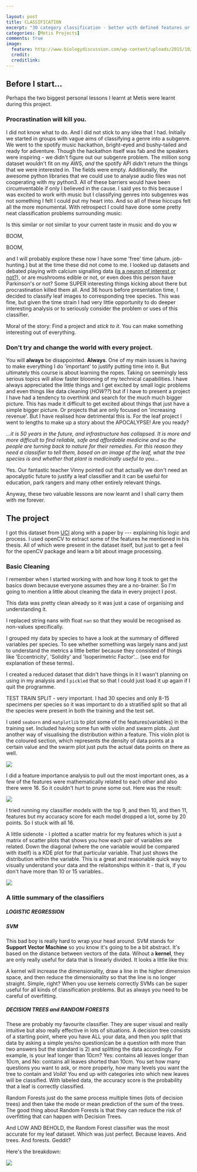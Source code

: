 ```yaml
---

layout: post
title: CLASSIFICATION
excerpt: "30 category classification - better with defined features or brute force?"
categories: [Metis Projects]
comments: true
image: 
  feature: http://www.biologydiscussion.com/wp-content/uploads/2015/10/clip_image004_thumb223.jpg 
  credit: 
  creditlink: 
---
```



## Before I start...

Perhaps the two biggest personal lessons I learnt at Metis were learnt during this project. 

### Procrastination will kill you. 
I did not know what to do. And I did not stick to any idea that I had. Initially we started in groups with vague aims of classifying a genre into a subgenre. We went to the spotify music hackathon, bright-eyed and bushy-tailed and ready for adventure. Though the hackathon itself was fab and the speakers were inspiring - we didn't figure out our subgenre problem. The million song dataset wouldn't fit on my AWS, _and_ the spotify API didn't return the things that we were interested in. The fields were empty. Additionally, the awesome python libraries that we could use to analyse audio files was not cooperating with my python3. All of these barriers would have been circumventable if only I believed in the cause. I said yes to this because I was excited to work with music but I classifying genres into subgenres was not something I felt I could put my heart into. And so all of these hiccups felt all the more monumental. With retrospect I could have done some pretty neat classification problems surrounding music:

Is this similar or not similar to your current taste in music and do you w

BOOM,

BOOM,

and I will probably explore these now I have some 'free' time (ahum. job-hunting.) but at the time these did not come to me. I looked up datasets and debated playing with calcium signalling data ([is a neuron of interest or not?](http://neurofinder.codeneuro.org/)), or are mushrooms edible or not, or even does this person have Parkinson's or not? Some SUPER interesting things kicking about there but procrastination killed them all. And 36 hours before presentation time, I decided to classify leaf images to corresponding tree species. This was fine, but given the time strain I had very little opportunity to do deeper interesting analysis or to seriously consider the problem or uses of this classifier.

Moral of the story: Find a project and _stick to it_. You can make something interesting out of everything. 

### Don't try and change the world with every project. 

You will __always__ be disappointed. __Always__. One of my main issues is having to make everything I do 'important' to justify putting time into it. But ultimately this course is about learning the ropes. Taking on seemingly less serious topics will allow faster blooming of my technical capabilities.
I have always appreciated the little things and I get excited by small logic problems and even things like data cleaning (_HOW??_) but if I have to present a project I have had a tendency to overthink and search for the much much bigger picture. This has made it difficult to get excited about things that just have a simple bigger picture. Or projects that are only focused on 'increasing revenue'. But I have realised how detrimental this is. For the leaf project I went to lengths to make up a story about the APOCALYPSE! Are you ready?

_...it is 50 years in the future, and infrastructure has collapsed. It is more and more difficult to find reliable, safe and affordable medicine and so the people are turning back to nature for their remedies. For this reason they need a classifier to tell them, based on an image of the leaf, what the tree species is and whether that plant is medicinally useful to you..._

Yes. Our fantastic teacher Vinny pointed out that actually we don't need an apocalyptic future to justify a leaf classifier and it can be useful for education, park rangers and many other entirely relevant things.

Anyway, these two valuable lessons are now learnt and I shall carry them with me forever.

## The project

I got this dataset from [UCI]() along with a paper by --- explaining his logic and process. I used openCV to extract some of the features he mentioned in his thesis. All of which were present in the dataset itself, but just to get a feel for the openCV package and learn a bit about image processing.

### Basic Cleaning

I remember when I started working with and how long it took to get the basics down because everyone assumes they are a no-brainer. So I'm going to mention a little about cleaning the data in every project I post. 

This data was pretty clean already so it was just a case of organising and understanding it.

I replaced string nans with float `nan` so that they would be recognised as non-values specifically.

I grouped my data by species to have a look at the summary of differed variables per species. To see whether something was largely nans and just to understand the metrics a little better because they consisted of things like 'Eccentricity', 'Solidity' and 'Isoperimetric Factor'... (see end for explanation of these terms).

I created a reduced dataset that didn't have things in it I wasn't planning on using in my analysis and I `pickled` that so that I could just load it up again if I quit the programme.

TEST TRAIN SPLIT - very important. I had 30 species and only 8-15 specimens per species so it was important to do a stratified split so that all the species were present in both the training and the test set.

I used `seaborn` and `matplotlib` to plot some of the features(variables) in the training set.
Included having some fun with violin and swarm plots. Just another way of visualising the distribution within a feature. This violin plot is the coloured section, which represents the density of data points at a certain value and the swarm plot just puts the actual data points on there as well.

![](https://github.com/deenhe91/deenhe91.github.io/blob/master/images/class_swarmplot.png?raw=true)

I did a feature importance analysis to pull out the most important ones, as a few of the features were mathematically related to each other and also there were 16. So it couldn't hurt to prune some out. Here was the result:

![](https://github.com/deenhe91/deenhe91.github.io/blob/master/images/class_features.png?raw=true)

I tried running my classifier models with the top 9, and then 10, and then 11, features but my accuracy score for each model dropped a lot, some by 20 points. So I stuck with all 16.

A little sidenote - I plotted a scatter matrix for my features which is just a matrix of scatter plots that shows you how each pair of variables are related. Down the diagonal (where the one variable would be compared with itself) is a KDE plot for that particular variable. That just shows the distribution within the variable. This is a great and reasonable quick way to visually understand your data and the relaitonships within it - that is, if you don't have more than 10 or 15 variables..

![](https://github.com/deenhe91/deenhe91.github.io/blob/master/images/ClassScatter_matrix.png?raw=true)


### A little summary of the classifiers

##### LOGISTIC REGRESSION


##### SVM

This bad boy is really hard to wrap your head around. SVM stands for __Support Vector Machine__ so you know it's going to be a bit abstract. It's based on the distance between vectors of the data. Wihout a __kernel__, they are only really useful for data that is linearly divided. It looks a little like this:

A kernel will increase the dimensionality, draw a line in the higher dimension space, and then reduce the dimensionality so that the line is no longer straight. Simple, right? When you use kernels correctly SVMs can be super useful for all kinds of classification problems. But as always you need to be careful of overfitting. 

##### DECISION TREES and RANDOM FORESTS



These are probably my favourite classifier. They are super visual and really intuitive but also really effective in lots of situations. A decision tree consists of a starting point, where you have ALL your data, and then you split that data by asking a simple yes/no question(can be a question with more than two answers but the standard is 2) and splitting the data accordingly. For example, is your leaf longer than 10cm? Yes: contains all leaves longer than 10cm, and No: contains all leaves shorted than 10cm. You set how many questions you want to ask, or more properly, how many levels you want the tree to contain and _Voilá_! You end up with categories into which new leaves will be classified. With labeled data, the accuracy score is the probability that a leaf is correctly classified.

Random Forests just do the same process multiple times (lots of decision trees) and then take the mode or mean prediction of the sum of the trees. The good thing about Random Forests is that they can reduce the risk of overfitting that can happen with Decision Trees. 

And LOW AND BEHOLD, the Random Forest classifier was the most accurate for my leaf dataset. Which was just perfect. Because leaves. And trees. And forests. Geddit?

Here's the breakdown:

![](https://github.com/deenhe91/deenhe91.github.io/blob/master/images/class_accuracy.png?raw=true)






